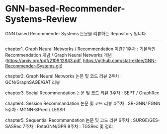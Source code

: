 # GNN-based-Recommender-Systems-Review
GNN based Recommender Systems 논문을 리뷰하는 Repository 입니다.

--- 
chapter1. Graph Neural Networks / Recommendation 이란?
1주차 : 기본적인 Recommendation 개념 / Graph Neural Networks 개념
(https://arxiv.org/pdf/2109.12843.pdf, https://github.com/stat-eklee/GNN-Recommender-Systems.git)

chapter2. Graph Neural Networks 논문 및 코드 리뷰
2주차 : GCN/GraphSAGE/GAT  리뷰

chapter3. Social Recommendation 논문 및 코드 리뷰
3주차 : SEPT / GraphRec

chapter4. Session Recommandation 논문 및 코드 리뷰
4주차 : SR-GNN/ FGNN
5주차 : MGNN-SPred / LESSR

chapter5. Sequential Recommandation 논문 및 코드 리뷰
6주차 : SURGE/GES-SASRec
7주차 : RetaGNN/GPR
8주차 : TGSRec 및 정리
